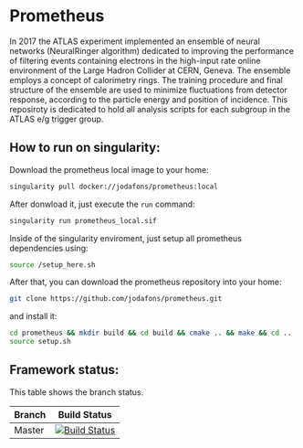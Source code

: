
# Prometheus 

In 2017 the ATLAS experiment implemented an ensemble of neural networks (NeuralRinger algorithm) dedicated to improving the performance of filtering events containing electrons in the high-input rate online environment of the Large Hadron Collider at CERN, Geneva. The ensemble employs a concept of calorimetry rings. The training procedure and final structure of the ensemble are used to minimize fluctuations from detector response, according to the particle energy and position of incidence. This reposiroty is dedicated to hold all analysis scripts for each subgroup in the ATLAS e/g trigger group.


## How to run on singularity:

Download the prometheus local image to your home:
```bash
singularity pull docker://jodafons/prometheus:local
```

After donwload it, just execute the `run` command:
```bash
singularity run prometheus_local.sif
```

Inside of the singularity enviroment, just setup all prometheus dependencies using:
```bash
source /setup_here.sh
```

After that, you can download the prometheus repository into your home:

```bash
git clone https://github.com/jodafons/prometheus.git
```
and install it:
```bash
cd prometheus && mkdir build && cd build && cmake .. && make && cd ..
source setup.sh
```



## Framework status:

This table shows the branch status.

|  Branch    | Build Status |
| ---------- | ------------ |
|   Master   |[![Build Status](https://travis-ci.com/jodafons/prometheus.svg?branch=master)](https://travisci.org/jodafons/lorenzetti)  |

